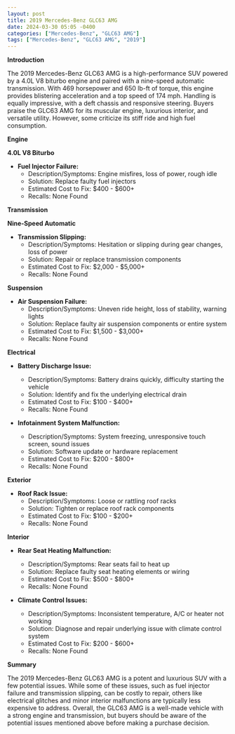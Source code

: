 ```yaml
---
layout: post
title: 2019 Mercedes-Benz GLC63 AMG
date: 2024-03-30 05:05 -0400
categories: ["Mercedes-Benz", "GLC63 AMG"]
tags: ["Mercedes-Benz", "GLC63 AMG", "2019"]
---
```

**Introduction**

The 2019 Mercedes-Benz GLC63 AMG is a high-performance SUV powered by a 4.0L V8 biturbo engine and paired with a nine-speed automatic transmission. With 469 horsepower and 650 lb-ft of torque, this engine provides blistering acceleration and a top speed of 174 mph. Handling is equally impressive, with a deft chassis and responsive steering. Buyers praise the GLC63 AMG for its muscular engine, luxurious interior, and versatile utility. However, some criticize its stiff ride and high fuel consumption.

**Engine**

**4.0L V8 Biturbo**

* **Fuel Injector Failure:**
    * Description/Symptoms: Engine misfires, loss of power, rough idle
    * Solution: Replace faulty fuel injectors
    * Estimated Cost to Fix: $400 - $600+
    * Recalls: None Found

**Transmission**

**Nine-Speed Automatic**

* **Transmission Slipping:**
    * Description/Symptoms: Hesitation or slipping during gear changes, loss of power
    * Solution: Repair or replace transmission components
    * Estimated Cost to Fix: $2,000 - $5,000+
    * Recalls: None Found

**Suspension**

* **Air Suspension Failure:**
    * Description/Symptoms: Uneven ride height, loss of stability, warning lights
    * Solution: Replace faulty air suspension components or entire system
    * Estimated Cost to Fix: $1,500 - $3,000+
    * Recalls: None Found

**Electrical**

* **Battery Discharge Issue:**
    * Description/Symptoms: Battery drains quickly, difficulty starting the vehicle
    * Solution: Identify and fix the underlying electrical drain
    * Estimated Cost to Fix: $100 - $400+
    * Recalls: None Found

* **Infotainment System Malfunction:**
    * Description/Symptoms: System freezing, unresponsive touch screen, sound issues
    * Solution: Software update or hardware replacement
    * Estimated Cost to Fix: $200 - $800+
    * Recalls: None Found

**Exterior**

* **Roof Rack Issue:**
    * Description/Symptoms: Loose or rattling roof racks
    * Solution: Tighten or replace roof rack components
    * Estimated Cost to Fix: $100 - $200+
    * Recalls: None Found

**Interior**

* **Rear Seat Heating Malfunction:**
    * Description/Symptoms: Rear seats fail to heat up
    * Solution: Replace faulty seat heating elements or wiring
    * Estimated Cost to Fix: $500 - $800+
    * Recalls: None Found

* **Climate Control Issues:**
    * Description/Symptoms: Inconsistent temperature, A/C or heater not working
    * Solution: Diagnose and repair underlying issue with climate control system
    * Estimated Cost to Fix: $200 - $600+
    * Recalls: None Found

**Summary**

The 2019 Mercedes-Benz GLC63 AMG is a potent and luxurious SUV with a few potential issues. While some of these issues, such as fuel injector failure and transmission slipping, can be costly to repair, others like electrical glitches and minor interior malfunctions are typically less expensive to address. Overall, the GLC63 AMG is a well-made vehicle with a strong engine and transmission, but buyers should be aware of the potential issues mentioned above before making a purchase decision.
